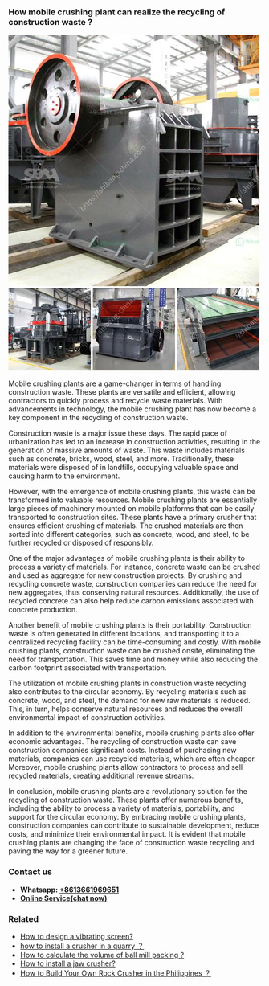 <h3>How mobile crushing plant can realize the recycling of construction waste ?</h3><img src='1701745005.jpg' alt=''><p>Mobile crushing plants are a game-changer in terms of handling construction waste. These plants are versatile and efficient, allowing contractors to quickly process and recycle waste materials. With advancements in technology, the mobile crushing plant has now become a key component in the recycling of construction waste.</p><p>Construction waste is a major issue these days. The rapid pace of urbanization has led to an increase in construction activities, resulting in the generation of massive amounts of waste. This waste includes materials such as concrete, bricks, wood, steel, and more. Traditionally, these materials were disposed of in landfills, occupying valuable space and causing harm to the environment.</p><p>However, with the emergence of mobile crushing plants, this waste can be transformed into valuable resources. Mobile crushing plants are essentially large pieces of machinery mounted on mobile platforms that can be easily transported to construction sites. These plants have a primary crusher that ensures efficient crushing of materials. The crushed materials are then sorted into different categories, such as concrete, wood, and steel, to be further recycled or disposed of responsibly.</p><p>One of the major advantages of mobile crushing plants is their ability to process a variety of materials. For instance, concrete waste can be crushed and used as aggregate for new construction projects. By crushing and recycling concrete waste, construction companies can reduce the need for new aggregates, thus conserving natural resources. Additionally, the use of recycled concrete can also help reduce carbon emissions associated with concrete production.</p><p>Another benefit of mobile crushing plants is their portability. Construction waste is often generated in different locations, and transporting it to a centralized recycling facility can be time-consuming and costly. With mobile crushing plants, construction waste can be crushed onsite, eliminating the need for transportation. This saves time and money while also reducing the carbon footprint associated with transportation.</p><p>The utilization of mobile crushing plants in construction waste recycling also contributes to the circular economy. By recycling materials such as concrete, wood, and steel, the demand for new raw materials is reduced. This, in turn, helps conserve natural resources and reduces the overall environmental impact of construction activities.</p><p>In addition to the environmental benefits, mobile crushing plants also offer economic advantages. The recycling of construction waste can save construction companies significant costs. Instead of purchasing new materials, companies can use recycled materials, which are often cheaper. Moreover, mobile crushing plants allow contractors to process and sell recycled materials, creating additional revenue streams.</p><p>In conclusion, mobile crushing plants are a revolutionary solution for the recycling of construction waste. These plants offer numerous benefits, including the ability to process a variety of materials, portability, and support for the circular economy. By embracing mobile crushing plants, construction companies can contribute to sustainable development, reduce costs, and minimize their environmental impact. It is evident that mobile crushing plants are changing the face of construction waste recycling and paving the way for a greener future.</p><h3>Contact us</h3><ul><li><strong>Whatsapp:&nbsp;<a href="https://wa.me/8613661969651">+8613661969651</a></strong></li><li><a href="https://swt.shibang-china.com/?git&amp;zhl&amp;How mobile crushing plant can realize the recycling of construction waste "><strong>Online Service(chat now)</strong></a></li></ul><h3>Related</h3><ul><li><a href='How to design a vibrating screen.md'>How to design a vibrating screen?</a></li><li><a href='how to install a crusher in a quarry ？.md'>how to install a crusher in a quarry ？</a></li><li><a href='How to calculate the volume of ball mill packing .md'>How to calculate the volume of ball mill packing ?</a></li><li><a href='How to install a jaw crusher.md'>How to install a jaw crusher?</a></li><li><a href='How to Build Your Own Rock Crusher in the Philippines ？.md'>How to Build Your Own Rock Crusher in the Philippines ？</a></li></ul>